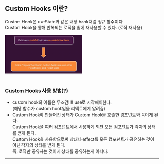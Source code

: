 ## Custom Hooks 이란?

Custom Hook은 useState와 같은 내장 hook처럼 정규 함수이다.  
Custom Hook을 통해 반복되는 로직을 쉽게 재사용할 수 있다. (로직 재사용)  

<img src='./picture1.png' width='50%'>
<br/><br/>


### Custom Hooks 사용 방법(?)
- custom hook의 이름은 무조건!!!! use로 시작해야한다.  
(해당 함수가 custom hook임을 리액트에게 알려줌)  
- Custom Hook이 만들어진 상태가 Custom Hook을 호출한 컴포넌트와 묶이게 된다.  
Custom Hook을 여러 컴포넌트에서 사용하게 되면 모든 컴포넌트가 각자의 상태를 받게 된다.  
Custom Hook을 사용함으로써 상태나 effect를 모든 컴포넌트가 공유하는 것이 아닌 각자의 상태를 받게 된다.  
즉, 로직만 공유하는 것이지 상태를 공유하는게 아니다.

---
